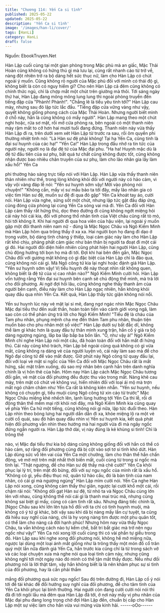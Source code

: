 ```yaml
---
title: "Chương 114: Yến Ca si tình"
published: 2025-05-22
updated: 2025-05-22
description: 'Yến Ca si tình'
image: '/images/han-li/cover/'
tags: [HanLi]
category: HanLi
draft: false
---
```


Nguồn: EbookTruyen.Net

Hàn Lập cuối cùng tại một gian phòng trong Mặc phủ mà an giấc,
Mặc Thải Hoàn cũng không có hứng thú gì mà lưu lại, cũng rất
nhanh cáo từ trở về, nàng đột nhiên trở ra bộ dáng hết sức thục
nữ, làm cho Hàn Lập có chút ngoài ý muốn.
Cũng không rõ người của Mặc phủ đối với mình có thái độ gì,
không biết là còn có nguy hiểm gì? Cho nên Hàn Lập cả đêm
cũng không có chính thức ngủ, chỉ là chợp mắt một chút trên
giường mà thôi.
Tới sáng ngày thứ hai, Hàn Lập đang mông mông lung lung thì
ngoài phòng truyền đến tiếng đập cửa "Phành! Phành!".
"Chẳng lẽ là tiểu yêu tinh tới?" Hàn Lập cau mày, nhưng sau đó
lập tức lắc đầu. "Tiếng đập cửa vững vàng như vậy, quyết không
giống phong cách của Mặc Thải Hoàn. Nhưng người biết mình ở
chỗ này, hẳn là cũng không có mấy người".
Hàn Lập mang theo một chút nghi hoặc, rửa sơ mặt, rồi mở cửa
phòng ra, bên ngoài có một thanh niên mày rậm mắt to cỡ hơn
hai mươi tuổi đang đứng.
Thanh niên này vừa thấy Hàn Lập đi ra, trên dưới xem xét Hàn
Lập từ trước ra sau, rồi ôm quyền phi thường nhiệt tình nói: "Là
Hàn sư đệ phải không! Tại hạ Yến Ca, cũng tính là đại sư huynh
của các hạ!"
"Yến Ca!" Hàn Lập trong đầu nhớ ra tin tức của người này, người
nọ là đại đệ tử của Mặc đại phu.
"Ha ha! Huynh mặc dù là đệ tử đầu tiên của sư phụ, bất quá tư
chất cũng không được tốt, cũng không nhận được bao nhiêu chân
truyền của sư phụ, làm cho lão nhân gia lấy làm xấu hổ!" Yến Ca

phi thường hào sảng trực tiếp nói với Hàn Lập.
Hàn Lập vừa thấy thanh niên thản nhiên như thế, trong lòng
không khỏi đối với người này có hảo cảm, vì vậy vội vàng đáp lễ
nói: "Yến sư huynh sớm vậy! Mời vào phòng nói chuyện!"
"Không cần, mấy vị sư mẫu bảo ta tới đây, mấy lão nhân gia có
việc tìm Hàn sư đệ, muốn sư đệ đi qua đó gặp" Yến Ca khoát tay
áo, cười nói.
Hàn Lập vừa nghe, sửng sốt một chút, nhưng lập tức gật đầu đáp
ứng, cũng đóng cửa phòng lại cùng Yến Ca sóng vai mà đi.
Yến Ca đối với Hàn Lập cảm thấy rất hứng thú, dọc theo đường
đi cũng không ngớt miệng hỏi cái này hỏi cái kia, đối với phong
thổ nhân tình của Việt châu cũng rất tò mò, hỏi tới không ít.
Khi hai người đi qua hoa viên của hậu viện, lại ngoài ý muốn gặp
một đôi thanh niên nam nữ - đúng là Mặc Ngọc Châu và Ngô
Kiếm Minh mà Hàn Lập hôm qua trông thấy ở xa xa. Hai người
bọn họ đang đi dạo ở trong vườn, bộ dáng tình chàng ý thiếp, loại
cảm giác này làm cho Hàn Lập rất khó chịu, phảng phất cảm giác
như bản thân bị người ta đoạt đi một cái gì đó.
Hai người đối diện hiển nhiên cũng phát hiện hai người Hàn Lập,
cũng chủ động hướng tới bọn họ mà đi tới. Đợi khi hai bên đến
gần, Mặc Ngọc Châu đối với gương mặt không có gì đặc biệt của
Hàn Lập chỉ là đảo qua, cũng không nói cái gì. Mà Ngô công tử
kia lại nghi hoặc đánh giá Hàn Lập.
"Yến sư huynh sớm vậy! Vị tiểu huynh đệ này thoạt nhìn rất
không quen, không biết là đệ tử của vị cao nhân nào?" Ngô Kiếm
Minh cười hỏi.
Hàn Lập vốn tưởng rằng Yến đại sư huynh bên cạnh sẽ chủ động
thế mình, mà trả lời cho đối phương. Ai ngờ đợi hồi lâu, cũng
không nghe thấy thanh âm của người bên cạnh, điều này làm cho
Hàn Lập ngạc nhiên, hắn không khỏi quay đầu qua nhìn Yến Ca.
Kết quả, Hàn Lập thấy tức giận không nói nổi.

Yến sư huynh lúc này vẻ mặt lại si mê, đang ngơ ngác nhìn Mặc
Ngọc Châu Mặc đại tiểu thư đến xuất thần, hoàn toàn tiến vào
cảnh giới vong ngã, làm sao còn có thể phản ứng trả lời cho Ngô
Kiếm Minh!
"Tiểu đệ là cháu của Tam phu nhân, phụng mệnh cha mẹ đến
thăm Tam phu nhân, thuận tiện muốn báo cho phu nhân một số
việc!" Hàn Lập dưới sự bất đắc dĩ, không thể làm gì khác hơn là
quay đầu tự thân mình xung trận, hắn cố ý giả ra bộ dáng ngượng
ngùng, lắp ba lắp bắp ba bốn lần.
"Ồ, như vậy à!" Ngô Kiếm Minh chỉ nghe Hàn Lập nói một câu, đã
hoàn toàn đối với hắn mất đi hứng thú. Cái này cũng khó trách,
Hàn Lập bề ngoài cũng quá không có gì vừa mắt, cũng không ra
dáng vẻ của người luyện võ, cái này làm sao mà để cho Ngô đại
công tử để vào mắt được.
Giờ phút này Ngô công tử quay đầu lại, đối với loại vẻ mặt si ngốc
của Yến Ca đối với Mặc Ngọc Châu rất là mất hứng, sắc mặt trầm
xuống, dù sao mỹ nhân bên cạnh hắn trên danh nghĩa chính là vị
hôn thê của hắn.
Hôm nay Hàn Lập cách Mặc Ngọc Châu tương đối gần, vẻ mặt
của đối phương đều được thu vào trong mắt. Nàng khẽ cau mày,
trên mặt có chút vẻ không vui, hiển nhiên đối với loại ái mộ mà
trợn mắt ngó chăm chăm như Yến Ca rất là không kiên nhẫn.
"Yến sư huynh, nếu không có chuyện gì, tiểu muội cùng Ngô công
tử xin cáo từ trước" Mặc Ngọc Châu miệng khẻ nhếch lên, lạnh
lùng hướng tới Yến Ca thi lễ, rồi di động thân thể mềm mại rời
khỏi nơi đây, mà Ngô Kiếm Minh kia cũng quay về phía Yến Ca
hừ một tiếng, cũng không nói gì nữa, lập tức đuổi theo.
Hàn Lập nhìn theo bóng lưng hai người dần dần đi xa, khóe
miệng lộ ra một vẻ cười cổ quái, sau đó hắn quay đầu nhìn vị Yến
sư huynh kia, kết quả phát hiện đối phương vẫn nhìn theo hướng
mà hai người vừa đi mà ngây ngốc đứng ngẩn người ra.
Hàn Lập thở dài, vị này đúng là kẻ khùng si tình! Chỉ là trông thế

nào, vị Mặc đại tiểu thư kia bộ dáng cũng không giống đối với hắn
có thể có hảo cảm, sợ rằng đối phương cũng đã bị cột vào sợi tơ
si tình khó dứt.
Hàn Lập dùng sức vỗ lên vai của Yến Ca một chưởng, làm cho
thân thể hắn chấn động, vẻ mờ mịt trên mặt nhất thời biến mất,
cuối cùng từ trong si ngốc mà tỉnh lại.
"Thật ngượng, để cho Hàn sư đệ thấy mà chê cười!" Yến Ca khôi
phục lại lý trí, trên mặt đỏ bừng, đối với sự ngu ngốc của mình rất
là xấu hổ.
"Không có gì, yểu điệu thục nữ, quân tử hảo cầu, đó là bản tính
của nam nhân, có cái gì mà ngượng ngùng" Hàn Lập mỉm cười
nói.
Yến Ca nghe Hàn Lập nói xong, cũng không cảm thấy thư giãn,
ngược lại cười khổ một cái, rồi chậm rãi nói:
"Không dối gạt Hàn sư đệ, từ nhỏ ta và Ngọc Châu cùng lớn lên
với nhau, cũng không thể nói cái gì là thanh mai trúc mã, nhưng
cũng không sai biệt gì mấy, cũng có cảm tình rất sâu. Nhưng
đáng tiếc chính là, [Ngọc Châu sau khi lớn lên tựa hồ đối với ta
chỉ có tình huynh muội, mà không có ý tứ gì khác, bởi vậy sau khi
dã bị nàng mấy lần cự tuyệt, ta cũng đã hiểu suy nghĩ của nàng,
chỉ là hy vọng nàng tìm được một phu quân tốt, có thể làm cho
nàng cả đời hạnh phúc! Nhưng hôm nay vừa thấy Ngọc Châu, ta
vẫn không cách nào tự kềm chế, bất tri bất giác mà trở nên ngu
ngốc như vậy!" Yến Ca nói xong lời cuối cùng thì có vài phần tự
giễu trong đó.
Hàn Lập sau khi nghe xong đối phương nói, không hề mở miệng
nữa, ngược lại dùng một loại ánh mắt giống như là trông thấy một
món đồ cổ trân quý một lần nữa đánh giá Yến Ca, hắn trước kia
cũng chỉ là từ trong sách vở và các loại chuyện xưa mà nghe nói
qua loại tình cảm này, nhưng cũng không nghĩ tới một ngày nào
đó mình có thể tận mắt thấy được.
Nếu như đối phương nói là lời thật tâm, vậy hắn không biết là là
nên khâm phục sự si tình của đối phương, hay là cần phải thầm

mắng đối phương quá sức ngu ngốc!
Sau đó trên đường đi, Hàn Lập cố ý nói tới đề tài khác để đổi
hướng suy nghĩ của đối phương, để cho tâm tình của Yến Ca
khôi phục lại bình thường. Hai người còn đang cười cười nói nói
thì đã đi tới ngôi lầu mà đêm qua Hàn Lập đã tới, ở nơi này mấy
vị phu nhân của Mặc đại phu đang long trọng chờ đợi Hàn Lập
đến, chuẩn bị cấp cho Hàn Lập một sự việc làm cho hắn vừa vui
mừng vừa kinh hãi.
------oOo------
